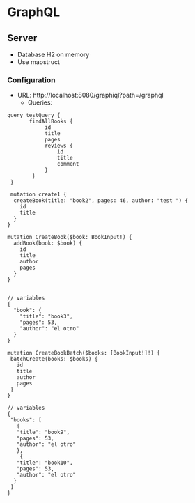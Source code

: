 # GraphQL

## Server
* Database H2 on memory
* Use mapstruct

### Configuration
* URL: http://localhost:8080/graphiql?path=/graphql
  * Queries:
```
query testQuery {
       findAllBooks {
            id
            title
            pages
            reviews {
                id
                title
                comment
            }
        }
 }
```
```
 mutation create1 {
  createBook(title: "book2", pages: 46, author: "test ") {
    id
    title
  }
}
```
```
mutation CreateBook($book: BookInput!) {
  addBook(book: $book) {
    id
    title
    author
    pages
  }
}


// variables
{
  "book": {
    "title": "book3",
    "pages": 53,
    "author": "el otro"
  }
}

 ```

 ```
 mutation CreateBookBatch($books: [BookInput!]!) {
  batchCreate(books: $books) {
    id
    title
    author
    pages
  }
}

// variables
{
  "books": [
    {
    "title": "book9",
    "pages": 53,
    "author": "el otro"
    },
     {
    "title": "book10",
    "pages": 53,
    "author": "el otro"
   }
  ]
}
 ```